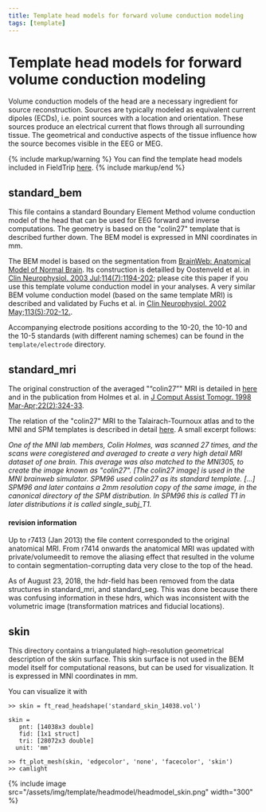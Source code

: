 ```yaml
---
title: Template head models for forward volume conduction modeling
tags: [template]
---
```


# Template head models for forward volume conduction modeling

Volume conduction models of the head are a necessary ingredient for source reconstruction. Sources are typically modeled as equivalent current dipoles (ECDs), i.e. point sources with a location and orientation. These sources produce an electrical current that flows through all surrounding tissue. The geometrical and conductive aspects of the tissue influence how the source becomes visible in the EEG or MEG.

{% include markup/warning %}
You can find the template head models included in FieldTrip [here](https://github.com/fieldtrip/fieldtrip/tree/master/template/headmodel).
{% include markup/end %}

## standard_bem

This file contains a standard Boundary Element Method volume conduction model of the head that can be used for EEG forward and inverse computations. The geometry is based on the "colin27" template that is described further down. The BEM model is expressed in MNI coordinates in mm.

The BEM model is based on the segmentation from [BrainWeb: Anatomical Model of Normal Brain](http://brainweb.bic.mni.mcgill.ca/brainweb/anatomic_normal.html). Its construction is detailled by Oostenveld et al. in [Clin Neurophysiol. 2003 Jul;114(7):1194-202](http://www.ncbi.nlm.nih.gov/pubmed/12842715); please cite this paper if you use this template volume conduction model in your analyses. A very similar BEM volume conduction model (based on the same template MRI) is described and validated by Fuchs et al. in [Clin Neurophysiol. 2002 May;113(5):702-12.](http://www.ncbi.nlm.nih.gov/pubmed/11976050).

Accompanying electrode positions according to the 10-20, the 10-10 and the 10-5 standards (with different naming schemes) can be found in the `template/electrode` directory.

## standard_mri

The original construction of the averaged "“colin27”" MRI is detailed in [here](https://www.bic.mni.mcgill.ca/ServicesAtlases/Colin27) and in the publication from Holmes et al. in [J Comput Assist Tomogr. 1998 Mar-Apr;22(2):324-33](http://www.ncbi.nlm.nih.gov/pubmed/9530404).

The relation of the "colin27" MRI to the Talairach-Tournoux atlas and to the MNI and SPM templates is described in detail [here](http://imaging.mrc-cbu.cam.ac.uk/imaging/MniTalairach). A small excerpt follows:

_One of the MNI lab members, Colin Holmes, was scanned 27 times, and
the scans were coregistered and averaged to create a very high
detail MRI dataset of one brain. This average was also matched to
the MNI305, to create the image known as "colin27". \[The colin27 image\] is used
in the MNI brainweb simulator. SPM96 used colin27 as its standard
template. \[...\] SPM96 and later contains a 2mm resolution copy of
the same image, in the canonical directory of the SPM distribution.
In SPM96 this is called T1 in later distributions it is called
single_subj_T1._

#### revision information

Up to r7413 (Jan 2013) the file content corresponded to the original anatomical MRI. From r7414 onwards the anatomical MRI was updated with private/volumeedit to remove the aliasing effect that resulted in the volume to contain segmentation-corrupting data very close to the top of the head.

As of August 23, 2018, the hdr-field has been removed from the data structures in standard_mri, and standard_seg. This was done because there was confusing information in these hdrs, which was inconsistent with the volumetric image (transformation matrices and fiducial locations).

## skin

This directory contains a triangulated high-resolution geometrical description of the skin surface. This skin surface is not used in the BEM model itself for computational reasons, but can be used for visualization. It is expressed in MNI coordinates in mm.

You can visualize it with

    >> skin = ft_read_headshape('standard_skin_14038.vol')

    skin =
       pnt: [14038x3 double]
       fid: [1x1 struct]
       tri: [28072x3 double]
      unit: 'mm'

    >> ft_plot_mesh(skin, 'edgecolor', 'none', 'facecolor', 'skin')
    >> camlight

{% include image src="/assets/img/template/headmodel/headmodel_skin.png" width="300" %}
